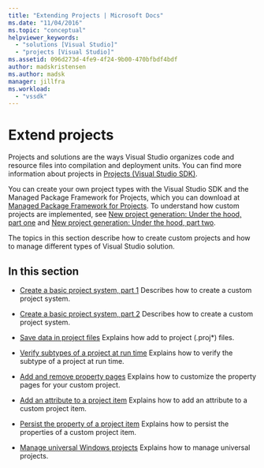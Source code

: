 ```yaml
---
title: "Extending Projects | Microsoft Docs"
ms.date: "11/04/2016"
ms.topic: "conceptual"
helpviewer_keywords:
  - "solutions [Visual Studio]"
  - "projects [Visual Studio]"
ms.assetid: 096d273d-4fe9-4f24-9b00-470bfbdf4bdf
author: madskristensen
ms.author: madsk
manager: jillfra
ms.workload:
  - "vssdk"
---
```

# Extend projects
Projects and solutions are the ways Visual Studio organizes code and resource files into compilation and deployment units. You can find more information about projects in [Projects (Visual Studio SDK)](../extensibility/extending-projects.md).

 You can create your own project types with the Visual Studio SDK and the Managed Package Framework for Projects, which you can download at [Managed Package Framework for Projects](https://github.com/tunnelvisionlabs/MPFProj10). To understand how custom projects are implemented, see [New project generation: Under the hood, part one](../extensibility/internals/new-project-generation-under-the-hood-part-one.md) and [New project generation: Under the hood, part two](../extensibility/internals/new-project-generation-under-the-hood-part-two.md).

 The topics in this section describe how to create custom projects and how to manage different types of Visual Studio solution.

## In this section
- [Create a basic project system, part 1](../extensibility/creating-a-basic-project-system-part-1.md)
 Describes how to create a custom project system.

- [Create a basic project system, part 2](../extensibility/creating-a-basic-project-system-part-2.md)
 Describes how to create a custom project system.

- [Save data in project files](../extensibility/saving-data-in-project-files.md)
 Explains how add to project (<em>.</em>proj*) files.

- [Verify subtypes of a project at run time](../extensibility/verifying-subtypes-of-a-project-at-run-time.md)
 Explains how to verify the subtype of a project at run time.

- [Add and remove property pages](../extensibility/adding-and-removing-property-pages.md)
 Explains how to customize the property pages for your custom project.

- [Add an attribute to a project item](../extensibility/adding-an-attribute-to-a-project-item.md)
 Explains how to add an attribute to a custom project item.

- [Persist the property of a project item](../extensibility/persisting-the-property-of-a-project-item.md)
 Explains how to persist the properties of a custom project item.

- [Manage universal Windows projects](../extensibility/managing-universal-windows-projects.md)
 Explains how to manage universal projects.
